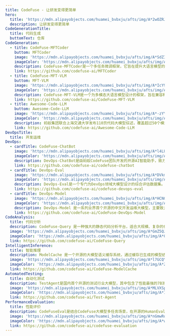 ```yaml
---
title: CodeFuse - 让研发变得更简单
hero:
  title: 'https://mdn.alipayobjects.com/huamei_bvbxju/afts/img/A*2wOZRJyrE4gAAAAAAAAAAAAADlHYAQ/original'
  description: 让研发变得更简单
CodeGenerationTitle:
  title: 代码生成
  buttomText: 仓库
CodeGeneration:
  - title: CodeFuse-MFTCoder
    buttom: MFTCoder
    image: 'https://mdn.alipayobjects.com/huamei_bvbxju/afts/img/A*SdZIQYUwWqgAAAAAAAAAAAAADlHYAQ/original'
    imageColor: 'https://mdn.alipayobjects.com/huamei_bvbxju/afts/img/A*8vqRTJZNDjIAAAAAAAAAAAAADlHYAQ/original'
    description: CodeFuse-MFTCoder是一个多任务微调框架，它旨在提升大语言模型的多任务能力，尤其擅长提升代码大模型的编程能力。与传统单任务微调相比，它能够同时处理多个任务，通过结合多元损失函数来均衡不同任务间的数据量、难度和收敛速度差异，从而提高了微调效率和性能。此外，该框架还引入了高效的训练优化技术，可以与几乎所有知名的开源大模型兼容。并且在BigCode Leaderboard上通过CodeFuse-Deepseek模型的MFT表现排名第一。
    link: https://github.com/codefuse-ai/MFTCoder
  - title: CodeFuse-MFT-VLM
    buttom: MFT-VLM
    image: 'https://mdn.alipayobjects.com/huamei_bvbxju/afts/img/A*IcY9R6abpNcAAAAAAAAAAAAADlHYAQ/original'
    imageColor: 'https://mdn.alipayobjects.com/huamei_bvbxju/afts/img/A*8vqRTJZNDjIAAAAAAAAAAAAADlHYAQ/original'
    description: CodeFuse-MFT-VLM是一个为多模态大语言模型设计的框架，旨在兼容和适应多种视觉和语言模型以支持不同类型的任务。它集成了众多视觉编码器如CLIP系列和语言模型如Vicuna和LLAMA系列，提供灵活的配置选项，允许用户通过VL-MFTCoder自由组合不同的模型，从而简化多模态任务的开发和应用过程。
    link: https://github.com/codefuse-ai/CodeFuse-MFT-VLM
  - title: Awesome-Code-LLM
    buttom: Awesome-Code-LLM
    image: 'https://mdn.alipayobjects.com/huamei_bvbxju/afts/img/A*-zYYS4piTp0AAAAAAAAAAAAADlHYAQ/original'
    imageColor: 'https://mdn.alipayobjects.com/huamei_bvbxju/afts/img/A*VD47TaqU4OEAAAAAAAAAAAAADlHYAQ/original'
    description: 蚂蚁集团联合上海交通大学发布110页代码大模型综述，覆盖超过50个模型、30个下游任务、800篇参考文献，全方位总结大语言模型在代码相关应用中的最新进展与挑战。
    link: https://github.com/codefuse-ai/Awesome-Code-LLM
DevOpsTitle:
  title: 开发运维
DevOps:
  - cardTitle: CodeFuse-ChatBot
    image: 'https://mdn.alipayobjects.com/huamei_bvbxju/afts/img/A*l4LUSpeo7GMAAAAAAAAAAAAADlHYAQ/original'
    imageColor: 'https://mdn.alipayobjects.com/huamei_bvbxju/afts/img/A*oTQDQoF8lqEAAAAAAAAAAAAADlHYAQ/original'
    description: DevOps-ChatBot是由蚂蚁CodeFuse团队开发的开源AI智能助手，致力于简化和优化软件开发生命周期中的各个环节。
    link: https://github.com/codefuse-ai/codefuse-chatbot
  - cardTitle: DevOps-Eval
    image: 'https://mdn.alipayobjects.com/huamei_bvbxju/afts/img/A*DVkmS5rN2iEAAAAAAAAAAAAADlHYAQ/original'
    imageColor: 'https://mdn.alipayobjects.com/huamei_bvbxju/afts/img/A*eyNkRaXdcc4AAAAAAAAAAAAADlHYAQ/original'
    description: DevOps-Eval是一个专门为DevOps领域大模型设计的综合评估数据集。我们希望DevOps-Eval能够帮助开发者，尤其是DevOps领域的开发者，追踪进展并分析他们拥有的DevOps大模型的优势和不足之处。
    link: https://github.com/codefuse-ai/codefuse-devops-eval
  - cardTitle: DevOps-Model
    image: 'https://mdn.alipayobjects.com/huamei_bvbxju/afts/img/A*HCNGRblECa4AAAAAAAAAAAAADlHYAQ/original'
    imageColor: 'https://mdn.alipayobjects.com/huamei_bvbxju/afts/img/A*AAoaTqY3xJEAAAAAAAAAAAAADlHYAQ/original'
    description: DevOps-Model 是一系列业界首个开源的中文开发运维大模型，主要致力于在 DevOps 领域发挥实际价值。目前，DevOps-Model 能够帮助工程师回答在 DevOps 生命周期中遇到的问题。
    link: https://github.com/codefuse-ai/CodeFuse-DevOps-Model
CodeAnalysis:
  title: 代码分析
  description: CodeFuse-Query 是一种强大的静态代码分析平台，适合大规模、复杂的代码库分析场景。它的以数据为中心的方法和高度的可扩展性使得它在现代软件开发环境中具有独特的优势。
  image: 'https://mdn.alipayobjects.com/huamei_bvbxju/afts/img/A*GmZ5QJxXM28AAAAAAAAAAAAADlHYAQ/original'
  imageColor: 'https://mdn.alipayobjects.com/huamei_bvbxju/afts/img/A*054IQ6XUBPMAAAAAAAAAAAAADlHYAQ/original'
  link: https://github.com/codefuse-ai/CodeFuse-Query
IntelligentInference:
  title: 智能推理
  description: ModelCache 是一个开源的大模型语义缓存系统，通过缓存已生成的模型结果，降低类似请求的响应时间，提升用户体验。该项目从服务优化角度出发，引入缓存机制，在资源有限和对实时性要求较高的场景下，帮助企业和研究机构降低推理部署成本、提升模型性能和效率、提供规模化大模型服务。我们希望通过开源，分享交流大模型语义Cache的相关技术。
  image: 'https://mdn.alipayobjects.com/huamei_bvbxju/afts/img/A*l7GCQYf1kooAAAAAAAAAAAAADlHYAQ/original'
  imageColor: 'https://mdn.alipayobjects.com/huamei_bvbxju/afts/img/A*ZvVwTL74iL0AAAAAAAAAAAAADlHYAQ/original'
  link: https://github.com/codefuse-ai/CodeFuse-ModelCache
AutomatedTesting:
  title: 自动化测试
  description: TestAgent是国内首个开源的测试行业大模型，其中包含了性能最强的7B测试领域大模型，以及配套的本地模型快速发布和体验工程化框架。TestAgent旨在构建测试领域的“智能体”，融合大模型和质量领域工程化技术，促进质量技术代系升级。我们期望和社区成员一起合作，打造创新的测试领域解决方案，构建24小时在线的测试助理服务，让测试如丝般顺滑。
  image: 'https://mdn.alipayobjects.com/huamei_bvbxju/afts/img/A*MLVXSpMIRTYAAAAAAAAAAAAADlHYAQ/original'
  imageColor: 'https://mdn.alipayobjects.com/huamei_bvbxju/afts/img/A*IddPS4U9o24AAAAAAAAAAAAADlHYAQ/original'
  link: https://github.com/codefuse-ai/Test-Agent
PerformanceEvaluation:
  title: 性能评价
  description: CodeFuseEval是结合CodeFuse大模型多任务场景，在开源的HumanEval-x、MBPP、DS1000评测基准基础上，开发的面向大模型代码垂类领域的企业级多类型编程任务评估基准。可用于评估大模型在代码补全、自然语言生成代码、测试用例生成、跨语言代码翻译、中文指令生成代码、代码注解释、Bug检测/修复、代码优化等不同任务的能力表现。旨在贴近企业实际应用场景，构建而成的衡量大模型代码生成相关能力的「多维」、「多样」和「可信」的评测基准。
  image: 'https://mdn.alipayobjects.com/huamei_bvbxju/afts/img/A*nGmwRqTvIaEAAAAAAAAAAAAADlHYAQ/original'
  imageColor: 'https://mdn.alipayobjects.com/huamei_bvbxju/afts/img/A*wsMBQbCceIAAAAAAAAAAAAAADlHYAQ/original'
  link: https://github.com/codefuse-ai/codefuse-evaluation
---
```

